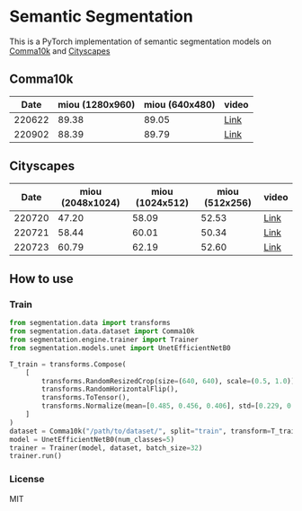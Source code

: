 # Semantic Segmentation
This is a PyTorch implementation of semantic segmentation models on [Comma10k](https://github.com/commaai/comma10k) and [Cityscapes](https://www.cityscapes-dataset.com/)

## Comma10k
| Date   | miou (1280x960) | miou (640x480) | video                                |
| ------ | --------------- | -------------- | ------------------------------------ |
| 220622 | 89.38           | 89.05          | [Link](https://youtu.be/-xZ5Vsq1JDg) |
| 220902 | 88.39           | 89.79          | [Link](https://youtu.be/l2cX6F_69wI) |

## Cityscapes
| Date   | miou (2048x1024) | miou (1024x512) | miou (512x256) | video                                |
| ------ | ---------------- | --------------- | -------------- | ------------------------------------ |
| 220720 | 47.20            | 58.09           | 52.53          | [Link](https://youtu.be/iUEUOsw3ViQ) |
| 220721 | 58.44            | 60.01           | 50.34          | [Link](https://youtu.be/WyZvsIS7eq8) |
| 220723 | 60.79            | 62.19           | 52.60          | [Link](https://youtu.be/XUA3fDtz4IE) |

## How to use

### Train
```python
from segmentation.data import transforms
from segmentation.data.dataset import Comma10k
from segmentation.engine.trainer import Trainer
from segmentation.models.unet import UnetEfficientNetB0

T_train = transforms.Compose(
    [
        transforms.RandomResizedCrop(size=(640, 640), scale=(0.5, 1.0)),
        transforms.RandomHorizontalFlip(),
        transforms.ToTensor(),
        transforms.Normalize(mean=[0.485, 0.456, 0.406], std=[0.229, 0.224, 0.225]),
    ]
)
dataset = Comma10k("/path/to/dataset/", split="train", transform=T_train)
model = UnetEfficientNetB0(num_classes=5)
trainer = Trainer(model, dataset, batch_size=32)
trainer.run()
```


### License

MIT
